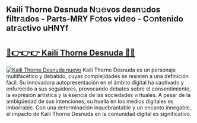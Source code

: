 ## Kaili Thorne Desnuda N𝚞𝚎vos desn𝚞dos filtr𝚊dos - Parts-MRY F𝚘tos vid𝚎o - C𝚘ntenido atr𝚊ctivo uHNYf

# <h2><a href="http://mbcbmg.tromn.icu/?c=Kaili+Thorne+Desnuda">🔗👉👉👉 Kaili Thorne Desnuda 🔗🔗</a></h2>

[![Kaili Thorne Desnuda nuevo](https://i.imgur.com/pEAQMta.gif)](http://mbcbmg.tromn.icu/?c=Kaili+Thorne+Desnuda)
Kaili Thorne Desnuda es un personaje multifacético y debatido, cuyas complejidades se resisten a una definición fácil.  Su innovadora autopresentación en el ámbito digital ha cautivado y enfurecido a sus seguidores, provocando debates sobre el consentimiento, la expresión artística y la esencia de las sociedades virtuales. A pesar de la ambigüedad de sus intenciones, su huella en los medios digitales es imborrable. Con una determinación inquebrantable y un encanto innegable, el impacto de Kaili Thorne Desnuda en la comunidad digital es significativo.
